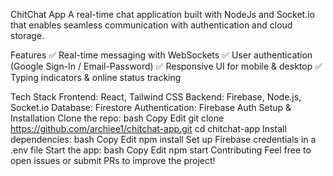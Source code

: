 ChitChat App
A real-time chat application built with NodeJs and Socket.io that enables seamless communication with authentication and cloud storage.

Features
✅ Real-time messaging with WebSockets
✅ User authentication (Google Sign-In / Email-Password)
✅ Responsive UI for mobile & desktop
✅ Typing indicators & online status tracking

Tech Stack
Frontend: React, Tailwind CSS
Backend: Firebase, Node.js, Socket.io
Database: Firestore
Authentication: Firebase Auth
Setup & Installation
Clone the repo:
bash
Copy
Edit
git clone https://github.com/archiee1/chitchat-app.git
cd chitchat-app
Install dependencies:
bash
Copy
Edit
npm install
Set up Firebase credentials in a .env file
Start the app:
bash
Copy
Edit
npm start
Contributing
Feel free to open issues or submit PRs to improve the project!

